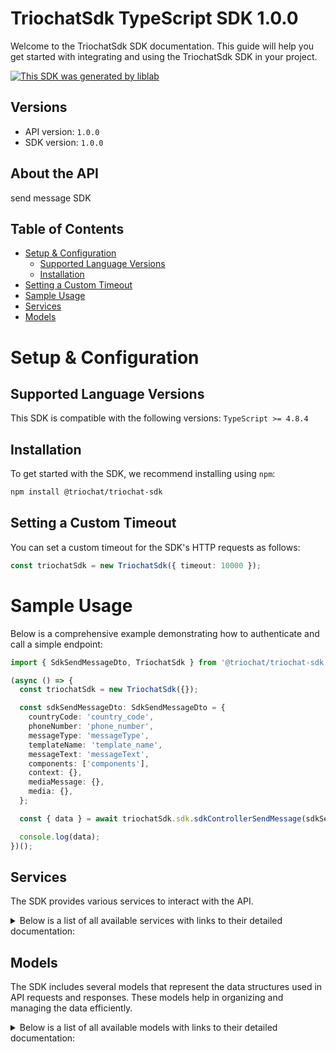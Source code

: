 # TriochatSdk TypeScript SDK 1.0.0

Welcome to the TriochatSdk SDK documentation. This guide will help you get started with integrating and using the TriochatSdk SDK in your project.

[![This SDK was generated by liblab](https://raw.githubusercontent.com/liblaber/liblab-assets/main/assets/built-by-liblab-icon.svg)](https://liblab.com/?utm_source=readme)

## Versions

- API version: `1.0.0`
- SDK version: `1.0.0`

## About the API

send message SDK

## Table of Contents

- [Setup & Configuration](#setup--configuration)
  - [Supported Language Versions](#supported-language-versions)
  - [Installation](#installation)
- [Setting a Custom Timeout](#setting-a-custom-timeout)
- [Sample Usage](#sample-usage)
- [Services](#services)
- [Models](#models)

# Setup & Configuration

## Supported Language Versions

This SDK is compatible with the following versions: `TypeScript >= 4.8.4`

## Installation

To get started with the SDK, we recommend installing using `npm`:

```bash
npm install @triochat/triochat-sdk
```

## Setting a Custom Timeout

You can set a custom timeout for the SDK's HTTP requests as follows:

```ts
const triochatSdk = new TriochatSdk({ timeout: 10000 });
```

# Sample Usage

Below is a comprehensive example demonstrating how to authenticate and call a simple endpoint:

```ts
import { SdkSendMessageDto, TriochatSdk } from '@triochat/triochat-sdk';

(async () => {
  const triochatSdk = new TriochatSdk({});

  const sdkSendMessageDto: SdkSendMessageDto = {
    countryCode: 'country_code',
    phoneNumber: 'phone_number',
    messageType: 'messageType',
    templateName: 'template_name',
    messageText: 'messageText',
    components: ['components'],
    context: {},
    mediaMessage: {},
    media: {},
  };

  const { data } = await triochatSdk.sdk.sdkControllerSendMessage(sdkSendMessageDto);

  console.log(data);
})();
```

## Services

The SDK provides various services to interact with the API.

<details>
<summary>Below is a list of all available services with links to their detailed documentation:</summary>

| Name                                               |
| :------------------------------------------------- |
| [SdkService](documentation/services/SdkService.md) |

</details>

## Models

The SDK includes several models that represent the data structures used in API requests and responses. These models help in organizing and managing the data efficiently.

<details>
<summary>Below is a list of all available models with links to their detailed documentation:</summary>

| Name                                                           | Description |
| :------------------------------------------------------------- | :---------- |
| [SdkSendMessageDto](documentation/models/SdkSendMessageDto.md) |             |

</details>

<!-- This file was generated by liblab | https://liblab.com/ -->
